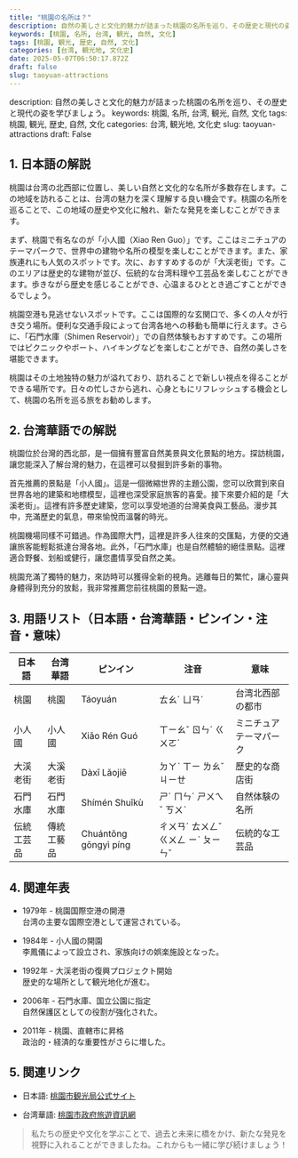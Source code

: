 ```yaml
---
title: "桃園の名所は？"
description: 自然の美しさと文化的魅力が詰まった桃園の名所を巡り、その歴史と現代の姿を学びましょう。
keywords: [桃園, 名所, 台湾, 観光, 自然, 文化]
tags: [桃園, 観光, 歴史, 自然, 文化]
categories: [台湾, 観光地, 文化史]
date: 2025-05-07T06:50:17.872Z
draft: false
slug: taoyuan-attractions
---
```


description: 自然の美しさと文化的魅力が詰まった桃園の名所を巡り、その歴史と現代の姿を学びましょう。
keywords: 桃園, 名所, 台湾, 観光, 自然, 文化
tags: 桃園, 観光, 歴史, 自然, 文化
categories: 台湾, 観光地, 文化史
slug: taoyuan-attractions
draft: False

## 1. 日本語の解説

桃園は台湾の北西部に位置し、美しい自然と文化的な名所が多数存在します。この地域を訪れることは、台湾の魅力を深く理解する良い機会です。桃園の名所を巡ることで、この地域の歴史や文化に触れ、新たな発見を楽しむことができます。

まず、桃園で有名なのが「小人國（Xiao Ren Guo）」です。ここはミニチュアのテーマパークで、世界中の建物や名所の模型を楽しむことができます。また、家族連れにも人気のスポットです。次に、おすすめするのが「大渓老街」です。このエリアは歴史的な建物が並び、伝統的な台湾料理や工芸品を楽しむことができます。歩きながら歴史を感じることができ、心温まるひととき過ごすことができるでしょう。

桃園空港も見逃せないスポットです。ここは国際的な玄関口で、多くの人々が行き交う場所。便利な交通手段によって台湾各地への移動も簡単に行えます。さらに、「石門水庫（Shimen Reservoir）」での自然体験もおすすめです。この場所ではピクニックやボート、ハイキングなどを楽しむことができ、自然の美しさを堪能できます。

桃園はその土地独特の魅力が溢れており、訪れることで新しい視点を得ることができる場所です。日々の忙しさから逃れ、心身ともにリフレッシュする機会として、桃園の名所を巡る旅をお勧めします。

## 2. 台湾華語での解説  

桃園位於台灣的西北部，是一個擁有豐富自然美景與文化景點的地方。探訪桃園，讓您能深入了解台灣的魅力，在這裡可以發掘到許多新的事物。

首先推薦的景點是「小人國」。這是一個微縮世界的主題公園，您可以欣賞到來自世界各地的建築和地標模型，這裡也深受家庭旅客的喜愛。接下來要介紹的是「大溪老街」。這裡有許多歷史建築，您可以享受地道的台灣美食與工藝品。漫步其中，充滿歷史的氣息，帶來愉悅而溫馨的時光。

桃園機場同樣不可錯過。作為國際大門，這裡是許多人往來的交匯點，方便的交通讓旅客能輕鬆抵達台灣各地。此外，「石門水庫」也是自然體驗的絕佳景點。這裡適合野餐、划船或健行，讓您盡情享受自然之美。

桃園充滿了獨特的魅力，來訪時可以獲得全新的視角。逃離每日的繁忙，讓心靈與身體得到充分的放鬆，我非常推薦您前往桃園的景點一遊。

## 3. 用語リスト（日本語・台湾華語・ピンイン・注音・意味）

| 日本語        | 台湾華語     | ピンイン  | 注音      | 意味                       |
|---------------|--------------|-----------|-----------|----------------------------|
| 桃園          | 桃園         | Táoyuán  | ㄊㄠˊ ㄩㄢˊ | 台湾北西部の都市           |
| 小人國        | 小人國       | Xiǎo Rén Guó | ㄒㄧㄠˇ ㄖㄣˊ ㄍㄨㄛˊ | ミニチュアテーマパーク   |
| 大渓老街      | 大溪老街     | Dàxī Lǎojiē | ㄉㄚˋ ㄒㄧ ㄌㄠˇ ㄐㄧㄝ | 歷史的な商店街           |
| 石門水庫      | 石門水庫     | Shímén Shuǐkù | ㄕˊ ㄇㄣˊ ㄕㄨㄟˇ ㄎㄨˋ | 自然体験の名所           |
| 伝統工芸品    | 傳統工藝品   | Chuántǒng gōngyì píng | ㄔㄨㄢˊ ㄊㄨㄥˇ ㄍㄨㄥ ㄧˋ ㄆㄧㄣˇ | 伝統的な工芸品           |

## 4. 関連年表

- 1979年 - 桃園国際空港の開港  
  台湾の主要な国際空港として運営されている。

- 1984年 - 小人國の開園  
  李鳳儀によって設立され、家族向けの娯楽施設となった。

- 1992年 - 大渓老街の復興プロジェクト開始  
  歴史的な場所として観光地化が進む。

- 2006年 - 石門水庫、国立公園に指定  
  自然保護区としての役割が強化された。

- 2011年 - 桃園、直轄市に昇格  
  政治的・経済的な重要性がさらに増した。

## 5. 関連リンク  

- 日本語: [桃園市観光局公式サイト](https://travel.tycg.gov.tw/ja-jp)

- 台湾華語: [桃園市政府旅遊資訊網](https://travel.tycg.gov.tw/)

>私たちの歴史や文化を学ぶことで、過去と未来に橋をかけ、新たな発見を視野に入れることができましたね。これからも一緒に学び続けましょう！